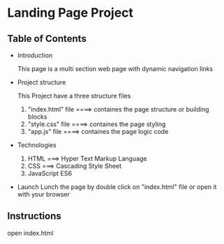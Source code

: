 # Landing Page Project
 
## Table of Contents

* Introduction

    This page is a multi section web page with dynamic navigation links 

* Project structure

    This Project have a three structure files 
    
    1. "index.html" file ====> containes the page structure or building blocks
    2. "style.css" file  ====> containes the page styling
    3. "app.js" file  ====> containes the page logic code

* Technologies
    1. HTML ===> Hyper Text Markup Language
    2. CSS  ===> Cascading Style Sheet
    3. JavaScript ES6

* Launch
    Lunch the page by double click on "index.html" file or open it with your browser


## Instructions
open index.html